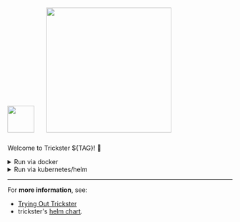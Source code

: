 # <img src="https://github.com/${REPO}/raw/${TAG}/docs/images/logos/trickster-logo.svg" width=60 />&nbsp;&nbsp;&nbsp;&nbsp;<img src="https://github.com/${REPO}/raw/${TAG}/docs/images/logos/trickster-text.svg" width=280 />

Welcome to Trickster ${TAG}! :tada:

<!-- In this release, we:
* Summary of high-level changes -->

<!-- Thanks to:
* @${GITHUB_USER} -->

<details>
<summary>Run via docker</summary>

```bash
# via ghcr.io
docker run --name trickster -d -v /path/to/trickster.yaml:/etc/trickster/trickster.yaml -p 0.0.0.0:8480:8480 ghcr.io/${REPO}:${TAG}

# via docker.io
docker run --name trickster -d -v /path/to/trickster.yaml:/etc/trickster/trickster.yaml -p 0.0.0.0:8480:8480 docker.io/${REPO}:${TAG}
```
</details>

<details>
<summary>Run via kubernetes/helm</summary>

```bash
helm install trickster oci://ghcr.io/trickstercache/charts/trickster --version '^2' --set image.tag="${TAG}"
```

Note:

* The trickster chart version is managed separately from the Trickster version.
* The latest major version is 2.x, and supports a minimum Trickster version of 2.0.0 (beta3 or later).

</details>

---

For **more information**, see:
* [Trying Out Trickster](https://github.com/${REPO}/tree/${TAG}#trying-out-trickster)
* trickster's [helm chart](https://github.com/trickstercache/helm-charts).
